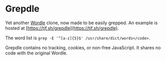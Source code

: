 # Grepdle

Yet another [Wordle](https://www.powerlanguage.co.uk/wordle/) clone,
now made to be easily grepped.
An example is hosted at [https://tjf.sh/grepdle](https://tjf.sh/grepdle).

The word list is `grep -E '^[a-z]{5}$' /usr/share/dict/words</code>`.


Grepdle contains no tracking, cookies, or non-free JavaScript.
It shares no code with the original Wordle.
